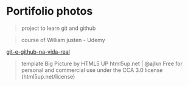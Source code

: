 # Portifolio photos

> project to learn git and github

> course of William justen - Udemy

[git-e-github-na-vida-real](http://https://www.udemy.com/git-e-github-na-vida-real/)

> template
Big Picture by HTML5 UP
html5up.net | @ajlkn
Free for personal and commercial use under the CCA 3.0 license (html5up.net/license)

